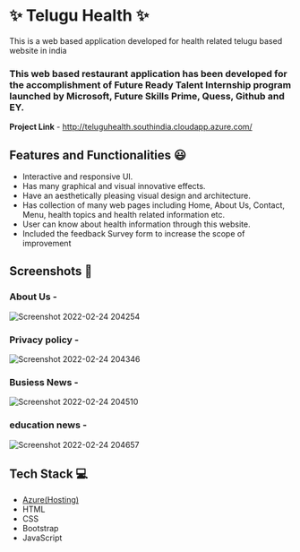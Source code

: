 # ✨ Telugu Health  ✨

This is a web based application developed for health related telugu based website in india

### This web based restaurant application has been developed for the accomplishment of Future Ready Talent Internship program launched by Microsoft, Future Skills Prime, Quess, Github and EY.


**Project Link** - http://teluguhealth.southindia.cloudapp.azure.com/


## Features and Functionalities 😃

- Interactive and responsive UI.
- Has many graphical and visual innovative effects.
- Have an aesthetically pleasing visual design and architecture.
- Has collection of many web pages including Home, About Us, Contact, Menu, health topics and health related information etc.
- User can know about health information through this website.
- Included the feedback Survey form to increase the scope of improvement 

## Screenshots 📸


   

### About Us -

![Screenshot 2022-02-24 204254](https://user-images.githubusercontent.com/41895088/155551682-dbce75bc-7607-437d-aeb4-a2a4b6c9ee4e.jpg)



### Privacy policy -

![Screenshot 2022-02-24 204346](https://user-images.githubusercontent.com/41895088/155551883-d1d69d4e-59a5-450b-b7e3-821125210c90.jpg)




### Busiess News -
![Screenshot 2022-02-24 204510](https://user-images.githubusercontent.com/41895088/155552168-29ecec11-61ca-4c54-b2ac-e1659f573a29.jpg)



### education news -


![Screenshot 2022-02-24 204657](https://user-images.githubusercontent.com/41895088/155552531-c974e0dc-a029-4074-9540-16406f65de95.jpg)



## Tech Stack 💻

- [Azure(Hosting)](https://azure.microsoft.com/en-in/features/azure-portal/)
- HTML
- CSS
- Bootstrap
- JavaScript
